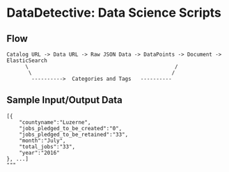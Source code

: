 # DataDetective: Data Science Scripts

## Flow
```
Catalog URL -> Data URL -> Raw JSON Data -> DataPoints -> Document -> ElasticSearch
      \                                               /
       \                                             /
        ---------->  Categories and Tags   ----------       
```               
## Sample Input/Output Data
```
[{
    "countyname":"Luzerne",
    "jobs_pledged_to_be_created":"0",
    "jobs_pledged_to_be_retained":"33",
    "month":"July",
    "total_jobs":"33",
    "year":"2016"
}, ...]
"""
